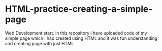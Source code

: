 # HTML-practice-creating-a-simple-page
Web  Development start. in this repository i have uploaded code of my simple page which i had created using HTML and  it was fun understanding and creating page with just HTML
